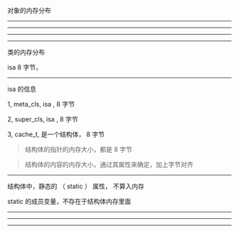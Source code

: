 对象的内存分布


<hr>


<hr>

<hr>


<hr>


类的内存分布




isa 8 字节，


<hr>

isa 的信息

1, meta_cls, isa , 8 字节


2, super_cls, isa , 8 字节


3, cache_t, 是一个结构体， 8 字节


> 结构体的指针的内存大小，都是 8 字节


> 结构体的内容的内存大小，通过其属性来确定，加上字节对齐

<hr>




结构体中，静态的 （ static ） 属性， 不算入内存





static 的成员变量，不存在于结构体内存里面



<hr>




<hr>





<hr>






